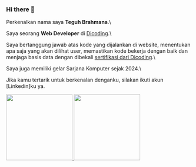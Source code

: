 ### Hi there 👋 

Perkenalkan nama saya **Teguh Brahmana**.\

Saya seorang **Web Developer** di [Dicoding](https://www.dicoding.com/).\

Saya bertanggung jawab atas kode yang dijalankan di website, menentukan apa saja yang akan dilihat user, memastikan kode bekerja dengan baik dan menjaga basis data dengan dibekali [sertifikasi dari Dicoding](https://www.dicoding.com/).\

Saya juga memiliki gelar Sarjana Komputer sejak 2024.\

Jika kamu tertarik untuk berkenalan denganku, silakan ikuti akun [Linkedin]ku ya.

<p align="left">
<a href="https://github.com/teguhbram">
  <img height="180em" src="https://github-readme-stats-eight-theta.vercel.app/api?username=teguhbram&show_icons=true&theme=algolia&include_all_commits=true&count_private=true"/>
  <img height="180em" src="https://github-readme-stats-eight-theta.vercel.app/api/top-langs/?username=teguhbram&layout=compact&langs_count=8&theme=algolia"/>
</a>
</p>
